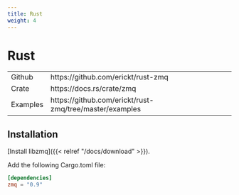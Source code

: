 ```yaml
---
title: Rust
weight: 4
---
```


# Rust

<table>
<tr><td>Github</td><td>https://github.com/erickt/rust-zmq</td></tr>
<tr><td>Crate</td><td>https://docs.rs/crate/zmq</td></tr>
<tr><td>Examples</td><td>https://github.com/erickt/rust-zmq/tree/master/examples</td></tr>
<table>

## Installation

[Install libzmq]({{< relref "/docs/download" >}}).

Add the following Cargo.toml file:

```toml
[dependencies]
zmq = "0.9"
```

